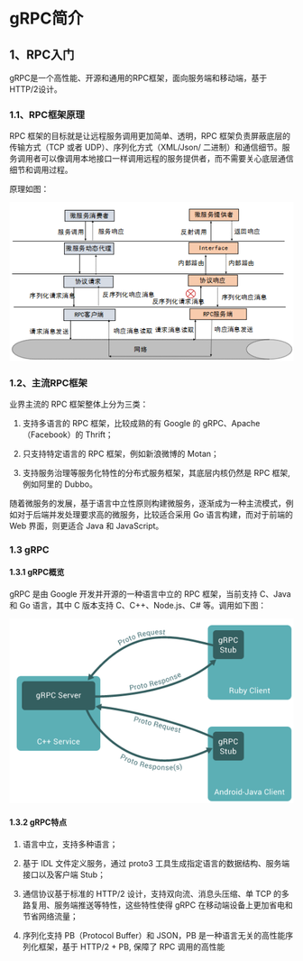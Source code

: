 # gRPC简介

## 1、RPC入门

gRPC是一个高性能、开源和通用的RPC框架，面向服务端和移动端，基于HTTP/2设计。

### 1.1、RPC框架原理

RPC 框架的目标就是让远程服务调用更加简单、透明，RPC 框架负责屏蔽底层的传输方式（TCP 或者 UDP）、序列化方式（XML/Json/ 二进制）和通信细节。服务调用者可以像调用本地接口一样调用远程的服务提供者，而不需要关心底层通信细节和调用过程。

原理如图：

![grpc-1](../images/grpc-1.png)

### 1.2、主流RPC框架

业界主流的 RPC 框架整体上分为三类：

1. 支持多语言的 RPC 框架，比较成熟的有 Google 的 gRPC、Apache（Facebook）的 Thrift；

2. 只支持特定语言的 RPC 框架，例如新浪微博的 Motan；

3. 支持服务治理等服务化特性的分布式服务框架，其底层内核仍然是 RPC 框架, 例如阿里的 Dubbo。

随着微服务的发展，基于语言中立性原则构建微服务，逐渐成为一种主流模式，例如对于后端并发处理要求高的微服务，比较适合采用 Go 语言构建，而对于前端的 Web 界面，则更适合 Java 和 JavaScript。

### 1.3 gRPC

#### 1.3.1 gRPC概览

gRPC 是由 Google 开发并开源的一种语言中立的 RPC 框架，当前支持 C、Java 和 Go 语言，其中 C 版本支持 C、C++、Node.js、C# 等。调用如下图：

![grpcdiaoyong](../images/grpcdiaoyong.png)

#### 1.3.2 gRPC特点

1. 语言中立，支持多种语言；

2. 基于 IDL 文件定义服务，通过 proto3 工具生成指定语言的数据结构、服务端接口以及客户端 Stub；

3. 通信协议基于标准的 HTTP/2 设计，支持双向流、消息头压缩、单 TCP 的多路复用、服务端推送等特性，这些特性使得 gRPC 在移动端设备上更加省电和节省网络流量；

4. 序列化支持 PB（Protocol Buffer）和 JSON，PB 是一种语言无关的高性能序列化框架，基于 HTTP/2 + PB, 保障了 RPC 调用的高性能